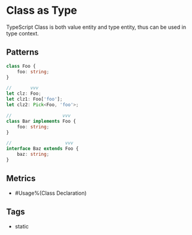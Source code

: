 # Class as Type

TypeScript Class is both value entity and type entity, thus can be used in type context.

## Patterns

```ts
class Foo {
    foo: string;
}

//       vvv
let clz: Foo;
let clz1: Foo['foo'];
let clz2: Pick<Foo, 'foo'>;

//                   vvv
class Bar implements Foo {
    foo: string;
}

//                    vvv
interface Baz extends Foo {
    baz: string;
}
```

## Metrics

* #Usage%(Class Declaration)

## Tags

* static
